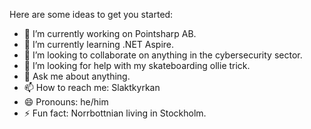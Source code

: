 <!--
### Hi there 👋

  **nisseberglund/nisseberglund** is a ✨ _special_ ✨ repository because its `README.md` (this file) appears on your GitHub profile. -->

Here are some ideas to get you started:

- 🔭 I’m currently working on Pointsharp AB.
- 🌱 I’m currently learning .NET Aspire.
- 👯 I’m looking to collaborate on anything in the cybersecurity sector.
- 🤔 I’m looking for help with my skateboarding ollie trick.
- 💬 Ask me about anything.
- 📫 How to reach me: Slaktkyrkan
- 😄 Pronouns: he/him
- ⚡ Fun fact: Norrbottnian living in Stockholm.

